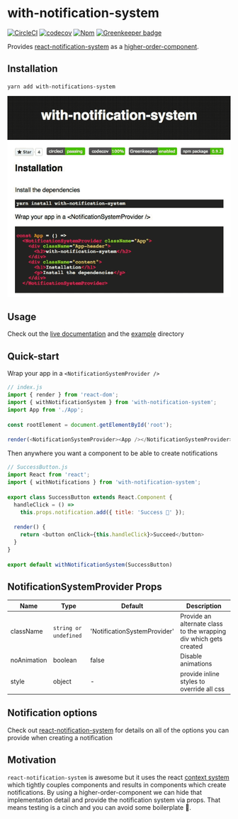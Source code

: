 # with-notification-system

[![CircleCI](https://circleci.com/gh/Dean177/with-notification-system.svg?style=shield)](https://circleci.com/gh/Dean177/with-notification-system)
[![codecov](https://codecov.io/gh/Dean177/with-notification-system/branch/master/graph/badge.svg)](https://codecov.io/gh/Dean177/with-notification-system)
[![Npm](https://badge.fury.io/js/with-notification-system.svg)](https://www.npmjs.com/package/with-notification-system)
[![Greenkeeper badge](https://badges.greenkeeper.io/Dean177/with-notification-system.svg)](https://greenkeeper.io/)

Provides [react-notification-system](https://github.com/igorprado/react-notification-system) as a [higher-order-component](https://facebook.github.io/react/docs/higher-order-components.html).

## Installation

`yarn add with-notifications-system`

[![Demo image](example/demo.gif)](https://dean177.github.io/with-notification-system/)


## Usage

Check out the [live documentation](https://dean177.github.io/with-notification-system/) and the [example](https://github.com/Dean177/with-url-state/tree/master/example) directory

## Quick-start

Wrap your app in a `<NotificationSystemProvider />`
```javascript
// index.js
import { render } from 'react-dom';
import { withNotificationSystem } from 'with-notification-system';
import App from './App';

const rootElement = document.getElementById('root');

render(<NotificationSystemProvider><App /></NotificationSystemProvider>, rootElement);
```

Then anywhere you want a component to be able to create notifications
```javascript
// SuccessButton.js
import React from 'react';
import { withNotifications } from 'with-notification-system';

export class SuccessButton extends React.Component {
  handleClick = () =>
    this.props.notification.add({ title: 'Success 🎉' });

  render() {
    return <button onClick={this.handleClick}>Succeed</button>
  }
}

export default withNotificationSystem(SuccessButton)
```

## NotificationSystemProvider Props

| Name         | Type            | Default   | Description |
|------------  |---------------  |---------- |-----------  |
| className | `string or undefined` | 'NotificationSystemProvider' | Provide an alternate class to the wrapping div which gets created                                                                                                                                                  |
| noAnimation | boolean | false | Disable animations |
| style | object | - | provide inline styles to override all css |

## Notification options

Check out [react-notification-system](https://github.com/igorprado/react-notification-system/blob/master/README.md#creating-a-notification) for details on all of the options you can provide when creating a notification


## Motivation

`react-notification-system` is awesome but it uses the react [context system](https://reactjs.org/docs/context.html) which tightly couples components and results in components which create notifications. By using a higher-order-component we can hide that implementation detail and provide the notification system via props. That means testing is a cinch and you can avoid some boilerplate 🎉.
